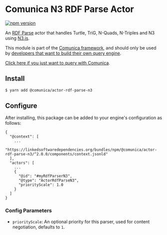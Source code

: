 # Comunica N3 RDF Parse Actor

[![npm version](https://badge.fury.io/js/%40comunica%2Factor-rdf-parse-n3.svg)](https://www.npmjs.com/package/@comunica/actor-rdf-parse-n3)

An [RDF Parse](https://github.com/comunica/comunica/tree/master/packages/bus-rdf-parse) actor that handles
Turtle, TriG, N-Quads, N-Triples and N3 using [N3.js](https://www.npmjs.com/package/n3).

This module is part of the [Comunica framework](https://github.com/comunica/comunica),
and should only be used by [developers that want to build their own query engine](https://comunica.dev/docs/modify/).

[Click here if you just want to query with Comunica](https://comunica.dev/docs/query/).

## Install

```bash
$ yarn add @comunica/actor-rdf-parse-n3
```

## Configure

After installing, this package can be added to your engine's configuration as follows:
```text
{
  "@context": [
    ...
    "https://linkedsoftwaredependencies.org/bundles/npm/@comunica/actor-rdf-parse-n3/^2.0.0/components/context.jsonld"  
  ],
  "actors": [
    ...
    {
      "@id": "#myRdfParserN3",
      "@type": "ActorRdfParseN3",
      "priorityScale": 1.0
    }
  ]
}
```

### Config Parameters

* `priorityScale`: An optional priority for this parser, used for content negotiation, defaults to `1`.
